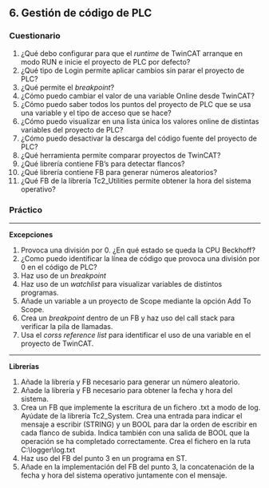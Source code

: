 

## 6. Gestión de código de PLC ##
### Cuestionario ###
1. ¿Qué debo configurar para que el *runtime* de TwinCAT arranque en modo RUN e inicie el proyecto de PLC por defecto?
2. ¿Qué tipo de Login permite aplicar cambios sin parar el proyecto de PLC?
3. ¿Qué permite el *breakpoint*?
4. ¿Cómo puedo cambiar el valor de una variable Online desde TwinCAT?
5. ¿Cómo puedo saber todos los puntos del proyecto de PLC que se usa una variable y el tipo de acceso que se hace?
6. ¿Cómo puedo visualizar en una lista única los valores online de distintas variables del proyecto de PLC?
7. ¿Cómo puedo desactivar la descarga del código fuente del proyecto de PLC?
8. ¿Qué herramienta permite comparar proyectos de TwinCAT?
9. ¿Qué librería contiene FB’s para detectar flancos?
10. ¿Qué librería contiene FB para generar números aleatorios?
11. ¿Qué FB de la librería Tc2_Utilities permite obtener la hora del sistema operativo?

### Práctico ###
***
**Excepciones**
1. Provoca una división por 0. ¿En qué estado se queda la CPU Beckhoff?
2. ¿Como puedo identificar la línea de código que provoca una división por 0 en el código de PLC?
3. Haz uso de un *breakpoint*
4. Haz uso de un *watchlist* para visualizar variables de distintos programas. 
5. Añade un variable a un proyecto de Scope mediante la opción Add To Scope. 
6. Crea un *breakpoint* dentro de un FB y haz uso del call stack para verificar la pila de llamadas. 
7. Usa el *corss reference list* para identificar el uso de una variable en el proyecto de TwinCAT. 

***
**Librerías**
1. Añade la librería y FB necesario para generar un número aleatorio. 
2. Añade la librería y FB necesario para obtener la fecha y hora del sistema.
3. Crea un FB que implemente la escritura de un fichero .txt a modo de log. Ayúdate de la librería Tc2_System. Crea una entrada para indicar el mensaje a escribir (STRING) y un BOOL para dar la orden de escribir en cada flanco de subida. Indica también con una salida de BOOL que la operación se ha completado correctamente. Crea el fichero en la ruta C:\logger\log.txt
4. Haz uso del FB del punto 3 en un programa en ST. 
5. Añade en la implementación del FB del punto 3, la concatenación de la fecha y hora del sistema operativo juntamente con el mensaje. 
